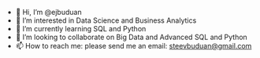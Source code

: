 - 👋 Hi, I’m @ejbuduan
- 👀 I’m interested in Data Science and Business Analytics
- 🌱 I’m currently learning SQL and Python
- 💞️ I’m looking to collaborate on Big Data and Advanced SQL and Python
- 📫 How to reach me: please send me an email: steevbuduan@gmail.com

<!---
ejbuduan/ejbuduan is a ✨ special ✨ repository because its `README.md` (this file) appears on your GitHub profile.
You can click the Preview link to take a look at your changes.
--->
